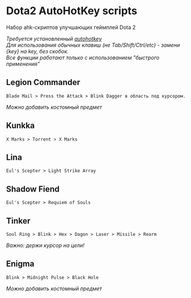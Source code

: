 # Dota2 AutoHotKey scripts

Набор ahk-скриптов улучшающих геймплей Dota 2  
  
*Требуется установленный [autohotkey](https://www.autohotkey.com/)*  
*Для использования обычных клавиш (не Tab/Shift/Ctrl/etc) - замени {*key*} на *key*, без скобок.*  
*Все функции работают только с использованием "быстрого применения"*

## Legion Commander
```
Blade Mail > Press the Attack > Blink Dagger в область под курсором.
```
*Можно добавить костомный предмет*

## Kunkka
```
X Marks > Torrent > X Marks
```

## Lina
```
Eul's Scepter > Light Strike Array
```

## Shadow Fiend
```
Eul's Scepter > Requiem of Souls
```

## Tinker
```
Soul Ring > Blink > Hex > Dagon > Laser > Missile > Rearm
```
*Важно: держи курсор на цели!*  

## Enigma
```
Blink > Midnight Pulse > Black Hole
```
*Можно добавить костомный предмет*